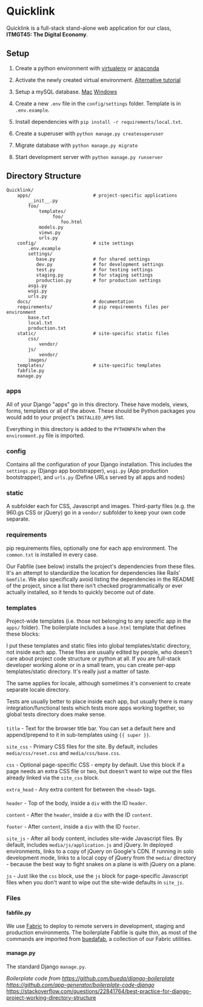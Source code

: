 # Quicklink
Quicklink is a full-stack stand-alone web application for our class, **ITMGT45: The Digital Economy**.

## Setup

1. Create a python environment with [virtualenv](https://packaging.python.org/guides/installing-using-pip-and-virtual-environments/) or [anaconda](https://docs.conda.io/projects/conda/en/latest/user-guide/tasks/manage-environments.html) 

2. Activate the newly created virtual environment. [Alternative tutorial](https://medium.com/@diwassharma/starting-a-python-django-project-on-mac-os-x-c089165cf010)

3. Setup a mySQL database. [Mac](https://medium.com/macoclock/mysql-on-mac-getting-started-cecb65b78e#:~:text=From%20System%20Preferences%2C%20open%20MySQL,launch%20MySQL%20from%20System%20Preferences.) [Windows](https://www.microfocus.com/documentation/idol/IDOL_12_0/MediaServer/Guides/html/English/Content/Getting_Started/Configure/_TRN_Set_up_MySQL.htm) 
   
4. Create a new `.env` file in the `config/settings` folder. Template is in `.env.example`. 
  
5. Install dependencies with `pip install -r requirements/local.txt`.

6. Create a superuser with `python manage.py createsuperuser` 

7. Migrate database with `python manage.py migrate` 

8. Start development server with `python manage.py runserver`

## Directory Structure

    Quicklink/
        apps/                       # project-specific applications
            __init__.py
            foo/
                templates/
                     foo/
                        foo.html
                models.py
                views.py
                urls.py
        config/                     # site settings
            .env.example
            settings/
               base.py              # for shared settings
               dev.py               # for development settings
               test.py              # for testing settings
               staging.py           # for staging settings
               production.py        # for production settings
            asgi.py
            wsgi.py
            urls.py
        docs/                       # documentation
        requirements/               # pip requirements files per environment
            base.txt
            local.txt
            production.txt
        static/                     # site-specific static files
            css/
                vendor/
            js/
                vendor/
            images/
        templates/                  # site-specific templates
        fabfile.py
        manage.py

### apps

All of your Django "apps" go in this directory. These have models, views, forms,
templates or all of the above. These should be Python packages you would add to
your project's `INSTALLED_APPS` list.

Everything in this directory is added to the `PYTHONPATH` when the
`environment.py` file is imported.

### config

Contains all the configuration of your Django installation. This includes the `settings.py` (Django app bootstrapper), `wsgi.py` (App production bootstrapper), and `urls.py` (Define URLs served by all apps and nodes)

### static

A subfolder each for CSS, Javascript and images. Third-party files (e.g. the
960.gs CSS or jQuery) go in a `vendor/` subfolder to keep your own code
separate.

### requirements

pip requirements files, optionally one for each app environment. The
`common.txt` is installed in every case.

Our Fabfile (see below) installs the project's dependencies from these files.
It's an attempt to standardize the location for dependencies like Rails'
`Gemfile`. We also specifically avoid listing the dependencies in the README of
the project, since a list there isn't checked programmatically or ever actually
installed, so it tends to quickly become out of date.

### templates

Project-wide templates (i.e. those not belonging to any specific app in the
`apps/` folder). The boilerplate includes a `base.html` template that defines
these blocks:

I put these templates and static files into global templates/static directory, not inside each app. These files are usually edited by people, who doesn't care about project code structure or python at all. If you are full-stack developer working alone or in a small team, you can create per-app templates/static directory. It's really just a matter of taste.

The same applies for locale, although sometimes it's convenient to create separate locale directory.

Tests are usually better to place inside each app, but usually there is many integration/functional tests which tests more apps working together, so global tests directory does make sense.

#### <head>

`title` - Text for the browser title bar. You can set a default here and
append/prepend to it in sub-templates using `{{ super }}`.

`site_css` - Primary CSS files for the site. By default, includes
`media/css/reset.css` and `media/css/base.css`. 

`css` - Optional page-specific CSS - empty by default. Use this block if a page
needs an extra CSS file or two, but doesn't want to wipe out the files already
linked via the `site_css` block.

`extra_head` - Any extra content for between the `<head>` tags.

#### <body>

`header` - Top of the body, inside a `div` with the ID `header`.

`content` - After the `header`, inside a `div` with the ID `content`.

`footer` - After `content`, inside a `div` with the ID `footer`.

`site_js` - After all body content, includes site-wide Javascript files. By
default, includes `media/js/application.js` and jQuery. In deployed
environments, links to a copy of jQuery on Google's CDN. If running in solo
development mode, links to a local copy of jQuery from the `media/` directory -
because the best way to fight snakes on a plane is with jQuery on a plane.

`js` - Just like the `css` block, use the `js` block for page-specific
Javascript files when you don't want to wipe out the site-wide defaults in
`site_js`.

### Files

#### fabfile.py

We use [Fabric](http://fabfile.org/) to deploy to remote servers in development,
staging and production environments. The boilerplate Fabfile is quite thin, as
most of the commands are imported from [buedafab](https://github.com/bueda/ops),
a collection of our Fabric utilities.

#### manage.py

The standard Django `manage.py`.

*Boilerplate code from 
https://github.com/bueda/django-boilerplate
https://github.com/app-generator/boilerplate-code-django*
https://stackoverflow.com/questions/22841764/best-practice-for-django-project-working-directory-structure
